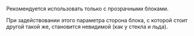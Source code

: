 Рекомендуется использовать только с прозрачными блоками.

При задействовании этого параметра сторона блока, с которой стоит другой такой же, становится невидимой (как у стекла и
льда).
